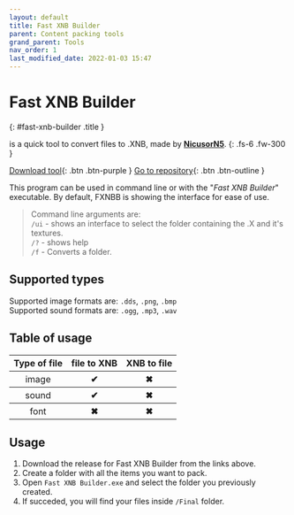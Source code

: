 ```yaml
---
layout: default
title: Fast XNB Builder
parent: Content packing tools
grand_parent: Tools
nav_order: 1
last_modified_date: 2022-01-03 15:47
---
```


# Fast XNB Builder 
{: #fast-xnb-builder .title }

is a quick tool to convert files to .XNB, made by [**NicusorN5**](https://github.com/NicusorN5).
{: .fs-6 .fw-300 }

[Download tool](https://github.com/Phoenixx19/Fast-XNB-Builder/releases/latest){: .btn .btn-purple }
[Go to repository](https://github.com/NicusorN5/Fast-XNB-Builder){: .btn .btn-outline }

This program can be used in command line or with the "*Fast XNB Builder*" executable. By default, FXNBB is showing the interface for ease of use.<!-- more -->

> Command line arguments are:
    <br>`/ui` - shows an interface to select the folder containing the .X and it's textures.
    <br>`/?` - shows help
    <br>`/f` - Converts a folder.

## Supported types

Supported image formats are: `.dds`, `.png`, `.bmp`<br>
Supported sound formats are: `.ogg`, `.mp3`, `.wav`

## Table of usage

<table>
    <thead>
        <tr>
            <th>Type of file</th>
            <th>file to XNB</th>
            <th>XNB to file</th>
        </tr>
    </thead>
    <tbody>
        <tr>
            <th style="font-weight: normal;">image</th>
            <th class="label-green">✔</th>
            <th class="label-red">✖</th>
        </tr>
        <tr>
            <th style="font-weight: normal;">sound</th>
            <th class="label-green">✔</th>
            <th class="label-red">✖</th>
        </tr>
        <tr>
            <th style="font-weight: normal;">font</th>
            <th class="label-red">✖</th>
            <th class="label-red">✖</th>
        </tr>
    </tbody>
</table>

## Usage

1. Download the release for Fast XNB Builder from the links above.
2. Create a folder with all the items you want to pack.
3. Open `Fast XNB Builder.exe` and select the folder you previously created.
4. If succeded, you will find your files inside `/Final` folder.